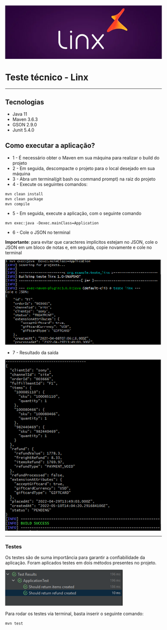 ![img_2.png](img_2.png)

# Teste técnico - Linx

---

## Tecnologias

* Java 11
* Maven 3.6.3
* GSON 2.9.0
* Junit 5.4.0

## Como executar a aplicação?

* 1 - É necessário obter o Maven em sua máquina para realizar o build do projeto
* 2 - Em seguida, descompacte o projeto para o local desejado em sua máquina
* 3 - Abra um terminal(git bash ou command prompt) na raiz do projeto
* 4 - Execute os seguintes comandos:
```
mvn clean install
mvn clean package
mvn compile
```
* 5 - Em seguida, execute a aplicação, com o seguinte comando

```
mvn exec:java -Dexec.mainClass=Application
```

* 6 - Cole o JSON no terminal

**Importante**: para evitar que caracteres implícitos estejam no JSON, cole o JSON em um bloco de notas e, em seguida, copie novamente e cole no terminal

![img.png](img_0.png)


* 7 - Resultado da saída

![img.png](img_4.png)

---

### Testes

Os testes são de suma importância para garantir a confiabilidade da aplicação. 
Foram aplicados testes em dois métodos presentes no projeto.

![img_3.png](img_3.png)

Para rodar os testes via terminal, basta inserir o seguinte comando: 
```
mvn test
```
